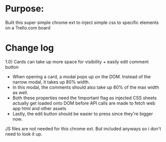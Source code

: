 # Purpose: 

Built this super simple chrome ext to inject simple css to specific elements on a Trello.com board

# Change log

1.0) Cards can take up more space for visibility + easily edit comment button

- When opening a card, a modal pops up on the DOM. Instead of the narrow modal, it takes up 80% width.
- In this modal, the comments should also take up 80% of the max width as well.
- Both these properties need the !important flag as injected CSS sheets actually get loaded onto DOM before API calls are made to fetch web app html and other assets
- Lastly, the edit button should be easier to press since they're bigger now.

JS files are not needed for this chrome ext. But included anyways so i don't need to look it up.